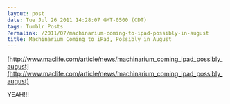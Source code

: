 ```yaml
---
layout: post
date: Tue Jul 26 2011 14:28:07 GMT-0500 (CDT)
tags: Tumblr Posts
Permalink: /2011/07/machinarium-coming-to-ipad-possibly-in-august
title: Machinarium Coming to iPad, Possibly in August
---
```


[http://www.maclife.com/article/news/machinarium_coming_ipad_possibly_august](http://www.maclife.com/article/news/machinarium_coming_ipad_possibly_august)

YEAH!!!
